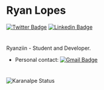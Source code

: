 # Ryan Lopes 
[![Twitter Badge](https://img.shields.io/badge/-@niiznayr-6633cc?style=flat-square&labelColor=6633cc&logo=twitter&logoColor=white&link=https://twitter.com/niiznayr)](https://twitter.com/niiznayr) 
[![Linkedin Badge](https://img.shields.io/badge/-Ryan%20Lopes-6633cc?style=flat-square&logo=Linkedin&logoColor=white&link=https://www.linkedin.com/in/ryan-lopes-ab8625179/)](https://www.linkedin.com/in/ryan-lopes-ab8625179/) 
#
Ryanziin - Student and Developer.
* Personal contact: [![Gmail Badge](https://img.shields.io/badge/-contact@ryanziin.com-6633cc?style=flat-square&logo=Gmail&logoColor=white&link=mailto:contact@ryanziin.com)](mailto:contact@ryanziin.com)
#
![Karanalpe Status](https://github-readme-stats.vercel.app/api?username=Ryanziin&show_icons=true)
